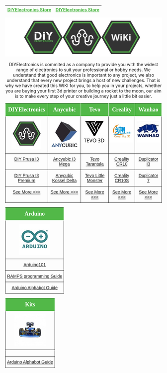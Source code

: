 |<b><a href="https://www.diyelectronics.co.za/store/" style="color: rgb(81, 184, 72)">DIYElectronics Store</a></b>| <b><a href="https://www.diyelectronics.co.za/blog/" style="color: rgb(81, 184, 72)">DIYElectronics Store</a></b> |
|-|-|



![](img/wikibanner.jpg)

<center>DIYElectronics is commited as a company to provide you with the widest range of electronics to suit your professional or hobby needs. We understand that good electronics is important to any project,
we also understand that every new project brings a host of new challenges. That is why we have created this WIKI for you, to help you in your projects, whether you are buying your first 3d printer
or building a rocket to the moon, our aim is to make every step of your creative journey just a little bit easier.</center>




<style type="text/css">
.tg  {border-collapse:collapse;border-spacing:0;}
.tg td{font-family:Arial, sans-serif;font-size:14px;padding:1px 1px;border-style:solid;border-width:3px;overflow:hidden;word-break:normal;text-align:center}
.tg th{font-family:Arial, sans-serif;font-size:14px;font-weight:normal;padding:1px 1px;border-style:solid;border-width:3px;overflow:hidden;word-break:normal;}
.tg .tg-h25t{font-size:18px;font-family:"Times New Roman", Times, sans-serif !important;background-color:#52b848;text-align:center;vertical-align:top, ; color:#ffffff;}
.tg .tg-baqh{text-align:center;vertical-align:top}
.tg .tg-yw4l{vertical-align:top}
</style>
<table class="tg">
  <tr>
    <th class="tg-h25t"><b>DIYElectronics</b></th>
    <th class="tg-h25t"><b>Anycubic</b></th>
    <th class="tg-h25t"><b>Tevo</b></th>
    <th class="tg-h25t"><b>Creality</b></th>
    <th class="tg-h25t" colspan="2"><b>Wanhao</b></th>
  </tr>
  <tr>
    <td class="tg-yw4l"><img src="img/diy101.jpg" width = "95"></td>
    <td class="tg-yw4l"><img src="img/anycubic.jpg" width = "95"></td>
    <td class="tg-yw4l"><img src="img/tevo.jpg" width = "95"></td>
    <td class="tg-yw4l"><img src="img/crealitylogo.jpg" width = "95"></td>
    <td class="tg-yw4l"><img src="img/wanhao.jpg" width = "95"></td>
  </tr>
  <tr>
    <td class="tg-yw4l"><a href="3DPrinters/DIYPrinters/builddoc/">DIY Prusa I3</a></td>
    <td class="tg-yw4l"><a href="3DPrinters/Anycubic/AncubicI3Mega">Ancyubic I3 Mega</a></td>
    <td class="tg-yw4l"><a href="3DPrinters/Tevo/TevoTran">Tevo  Tarantula</a></td>
    <td class="tg-yw4l"><a href="3DPrinters/Creality/crealityCR10">Creality CR10</a></td>
    <td class="tg-yw4l"><a href="3DPrinters/Wanhao/builddocplus/">Duplicator I3 </a>
  </tr>
  <tr>
    <td class="tg-yw4l"><a href="3DPrinters/DIYPrinters/builddocprem/">DIY Prusa I3 Premium</a></td>
    <td class="tg-yw4l" ><a href="3DPrinters/Anycubic/AnyycubicKossDelt">Anycubic Kossel Delta</a></td>
    <td class="tg-yw4l"><a href="3DPrinters/Tevo/lilmon">Tevo Little Monster</a></td>
    <td class="tg-yw4l"><a href="3DPrinters/Creality/Creality10S">Creality CR10S</td>
    <td class="tg-yw4l"><a href="3DPrinters/Wanhao/WanD7/">Duplicator 7</a>
  </tr>
  <tr>
    <td class="tg-yw4l"><a href="3DPrinters/DIYPrinters/DIYoverview">See More >>></a></td>
    <td class="tg-yw4l"><a href="3DPrinters/Anycubic/Anycubicoverview">See More >>></a></td>
    <td class="tg-yw4l"><a href="3DPrinters/Tevo/Tevooverview">See More >>></a></td>
    <td class="tg-yw4l"><a href="3DPrinters/Creality/Crealityoverview">See More >>></td>
    <td class="tg-yw4l"><a href="3DPrinters/Wanhao/Wanhaooverview">See More >>></a>
  </tr>
</table>



<style type="text/css">
.tg  {border-collapse:collapse;border-spacing:0;}
.tg td{font-family:Arial, sans-serif;font-size:14px;padding:10px 5px;border-style:solid;border-width:1px;overflow:hidden;word-break:normal;}
.tg th{font-family:Arial, sans-serif;font-size:14px;font-weight:normal;padding:10px 5px;border-style:solid;border-width:1px;overflow:hidden;word-break:normal;}
.tg .tg-4mlq{font-size:18px;font-family:"Times New Roman", Times, serif !important;;background-color:#52b848; color:#ffffff;}
.tg .tg-92nf{font-size:18px;font-family:"Times New Roman", Times, serif !important;;background-color:#52b848;vertical-align:top}
.tg .tg-yw4l{vertical-align:top}
</style>
<table class="tg">
  <tr>
    <th class="tg-4mlq"><b>Arduino</b></th>
  </tr>
  <tr>
    <td class="tg-031e"><img src="img/arduinologo.jpg"></td>
  </tr>
    <tr>
    <td class="tg-031e"><a href="Arduino/Arduino101">Arduino101</td>
  </tr>
  <tr>
    <td class="tg-031e"><a href="Arduino/RAMPS_XLoader_Guide_rev1.pdf">RAMPS programming Guide</a></td>
  </tr>
    <td class="tg-yw4l"><a href="Arduino/Alphabot">Arduino Alphabot Guide</a></td>
  </tr>
</table>


<style type="text/css">
.tg  {border-collapse:collapse;border-spacing:0;}
.tg td{font-family:Arial, sans-serif;font-size:14px;padding:10px 5px;border-style:solid;border-width:1px;overflow:hidden;word-break:normal;}
.tg th{font-family:Arial, sans-serif;font-size:14px;font-weight:normal;padding:10px 5px;border-style:solid;border-width:1px;overflow:hidden;word-break:normal;}
.tg .tg-m1sd{font-size:18px;font-weight:normal;font-family:"Times New Roman", Times, serif !important;;background-color:#52b848; color:#ffffff;}
.tg .tg-yw4l{vertical-align:top}
</style>
<table class="tg">
  <tr>
    <th class="tg-m1sd"><b>Kits</b></th>
  </tr>
  <tr>
    <td class="tg-031e"><img src="img/2wd car.JPG" ></td>
  </tr>
  <tr>
    <td class="tg-yw4l"><a</a> </td>
  </tr>
    <td class="tg-yw4l"><a href="Arduino/Alphabot">Arduino Alphabot Guide</a></td>
  </tr>
</table>




